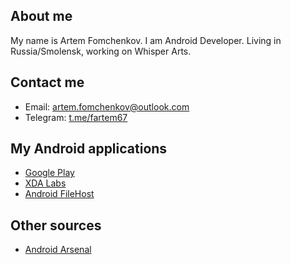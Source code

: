 ## About me

My name is Artem Fomchenkov. I am Android Developer. Living in Russia/Smolensk, working on Whisper Arts.

## Contact me

- Email: artem.fomchenkov@outlook.com
- Telegram: [t.me/fartem67](https://t.me/fartem67)

## My Android applications

- [Google Play](https://play.google.com/store/apps/developer?id=fartem)
- [XDA Labs](https://labs.xda-developers.com/store/author/fartem67)
- [Android FileHost](https://androidfilehost.com/?w=profile&uid=8889791610682926718)

## Other sources

- [Android Arsenal](https://android-arsenal.com/user/fartem)
